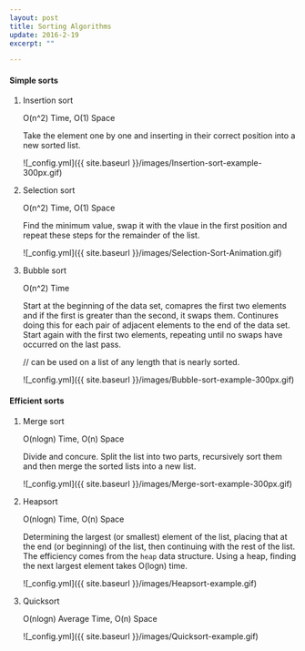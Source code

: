 ```yaml
---
layout: post
title: Sorting Algorithms
update: 2016-2-19
excerpt: ""

---
```


#### Simple sorts

1. Insertion sort 

	O(n^2) Time, O(1) Space 

	Take the element one by one and inserting in their correct position into a new sorted list.

	![_config.yml]({{ site.baseurl }}/images/Insertion-sort-example-300px.gif)

2. Selection sort 

	O(n^2) Time, O(1) Space

	Find the minimum value, swap it with the vlaue in the first position and repeat these steps for the remainder of the list.
	
	![_config.yml]({{ site.baseurl }}/images/Selection-Sort-Animation.gif)
	
3. Bubble sort

	O(n^2) Time
	
	Start at the beginning of the data set, comapres the first two elements and if the first is greater than the second, it swaps them.  Continures doing this for each pair of adjacent elements to the end of the data set.  Start again with the first two elements, repeating until no swaps have occurred on the last pass.
	
	// can be used on a list of any length that is nearly sorted.
	
	![_config.yml]({{ site.baseurl }}/images/Bubble-sort-example-300px.gif)
	
	
#### Efficient sorts

1. Merge sort 

	O(nlogn) Time, O(n) Space

	Divide and concure.  Split the list into two parts, recursively sort them and then merge the sorted lists into a new list.
	
	![_config.yml]({{ site.baseurl }}/images/Merge-sort-example-300px.gif)
	
2. Heapsort

	O(nlogn) Time, O(n) Space
	
	Determining the largest (or smallest) element of the list, placing that at the end (or beginning) of the list, then continuing with the rest of the list.  The efficiency comes from the `heap` data structure.  Using a heap, finding the next largest element takes O(logn) time.

	![_config.yml]({{ site.baseurl }}/images/Heapsort-example.gif)

3. Quicksort

	O(nlogn) Average Time, O(n) Space
	
	![_config.yml]({{ site.baseurl }}/images/Quicksort-example.gif)
	
